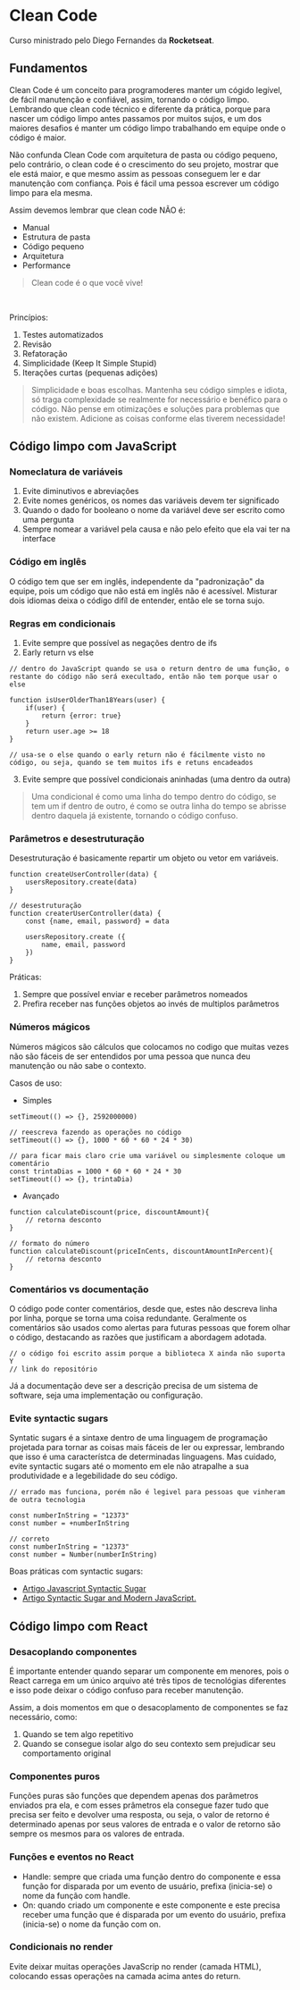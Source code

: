 # Clean Code
Curso ministrado pelo Diego Fernandes da **Rocketseat**.

## Fundamentos
Clean Code é um conceito para programoderes manter um cógido legível, de fácil manutenção e confiável, assim, tornando o código limpo. Lembrando que clean code técnico e diferente da prática, porque para nascer um código limpo antes passamos por muitos sujos, e um dos maiores desafios é manter um código limpo trabalhando em equipe onde o código é maior.

Não confunda Clean Code com arquitetura de pasta ou código pequeno, pelo contrário, o clean code é o crescimento do seu projeto, mostrar que ele está maior, e que mesmo assim as pessoas conseguem ler e dar manutenção com confiança. Pois é fácil uma pessoa escrever um código limpo para ela mesma.

Assim devemos lembrar que clean code NÃO é:
* Manual
* Estrutura de pasta
* Código pequeno
* Arquitetura
* Performance

> Clean code é o que você vive!
<br>

Princípios:
1. Testes automatizados
2. Revisão
3. Refatoração
4. Simplicidade (Keep It Simple Stupid)
5. Iterações curtas (pequenas adições)

> Simplicidade e boas escolhas. Mantenha seu código simples e idiota, só traga complexidade se realmente for necessário e benéfico para o código. Não pense em otimizações e soluções para problemas que não existem. Adicione as coisas conforme elas tiverem necessidade!

## Código limpo com JavaScript
### Nomeclatura de variáveis
1. Evite diminutivos e abreviações
2. Evite nomes genéricos, os nomes das variáveis devem ter significado
3. Quando o dado for booleano o nome da variável deve ser escrito como uma pergunta
4. Sempre nomear a variável pela causa e não pelo efeito que ela vai ter na interface

### Código em inglês
O código tem que ser em inglês, independente da "padronização" da equipe, pois um código que não está em inglês não é acessível. Misturar dois idiomas deixa o código difíl de entender, então ele se torna sujo.

### Regras em condicionais
1. Evite sempre que possível as negações dentro de ifs
2. Early return vs else
```
// dentro do JavaScript quando se usa o return dentro de uma função, o restante do código não será execultado, então não tem porque usar o else

function isUserOlderThan18Years(user) {
    if(user) {
        return {error: true}
    }
    return user.age >= 18
}

// usa-se o else quando o early return não é fácilmente visto no código, ou seja, quando se tem muitos ifs e retuns encadeados
```
3. Evite sempre que possível condicionais aninhadas (uma dentro da outra)

> Uma condicional é como uma linha do tempo dentro do código, se tem um if dentro de outro, é como se outra linha do tempo se abrisse dentro daquela já existente, tornando o código confuso.

### Parâmetros e desestruturação
Desestruturação é basicamente repartir um objeto ou vetor em variáveis.
```
function createUserController(data) {
    usersRepository.create(data)
}

// desestruturação
function createrUserController(data) {
    const {name, email, password} = data

    usersRepository.create ({
        name, email, password
    })
}
```

Práticas: 
1. Sempre que possível enviar e receber parâmetros nomeados
2. Prefira receber nas funções objetos ao invés de multiplos parâmetros

### Números mágicos
Números mágicos são cálculos que colocamos no codigo que muitas vezes não são fáceis de ser entendidos por uma pessoa que nunca deu manutenção ou não sabe o contexto.

Casos de uso:
* Simples
```
setTimeout(() => {}, 2592000000)

// reescreva fazendo as operações no código
setTimeout(() => {}, 1000 * 60 * 60 * 24 * 30)

// para ficar mais claro crie uma variável ou simplesmente coloque um comentário
const trintaDias = 1000 * 60 * 60 * 24 * 30
setTimeout(() => {}, trintaDia)
```
* Avançado
```
function calculateDiscount(price, discountAmount){
    // retorna desconto
}

// formato do número
function calculateDiscount(priceInCents, discountAmountInPercent){
    // retorna desconto
}
```

### Comentários vs documentação
O código pode conter comentários, desde que, estes não descreva linha por linha, porque se torna uma coisa redundante. Geralmente os comentários são usados como alertas para futuras pessoas que forem olhar o código, destacando as razões que justificam a abordagem adotada.
```
// o código foi escrito assim porque a biblioteca X ainda não suporta Y
// link do repositório
```
Já a documentação deve ser a descrição precisa de um sistema de software, seja uma implementação ou configuração.

### Evite syntactic sugars
Syntatic sugars é a sintaxe dentro de uma linguagem de programação projetada para tornar as coisas mais fáceis de ler ou expressar, lembrando que isso é uma característca de determinadas linguagens. Mas cuidado, evite syntactic sugars até o momento em ele não atrapalhe a sua produtividade e a legebilidade do seu código. 
```
// errado mas funciona, porém não é legivel para pessoas que vinheram de outra tecnologia

const numberInString = "12373"
const number = +numberInString 

// correto
const numberInString = "12373"
const number = Number(numberInString)
```
Boas práticas com syntactic sugars:
* [Artigo Javascript Syntactic Sugar](https://giuliacajati.medium.com/javascript-syntactic-sugar-157217c4faab) 
* [Artigo Syntactic Sugar and Modern JavaScript.](https://medium.com/@teamtechsis/syntactic-sugar-and-modern-javascript-b0293ff28311#:~:text=What%20is%20syntactic%20sugar%20exactly,alternate%2C%20more%20verbose%2C%20form.)

## Código limpo com React
### Desacoplando componentes
É importante entender quando separar um componente em menores, pois o React carrega em um único arquivo até três tipos de tecnológias diferentes e isso pode deixar o código confuso para receber manutenção.

Assim, a dois momentos em que o desacoplamento de componentes se faz necessário, como:
1. Quando se tem algo repetitivo
2. Quando se consegue isolar algo do seu contexto sem prejudicar seu comportamento original

### Componentes puros
Funções puras são funções que dependem apenas dos parâmetros enviados pra ela, e com esses prâmetros ela consegue fazer tudo que precisa ser feito e devolver uma resposta, ou seja, o valor de retorno é determinado apenas por seus valores de entrada e o valor de retorno são sempre os mesmos para os valores de entrada.

### Funções e eventos no React
* Handle: sempre que criada uma função dentro do componente e essa função for disparada por um evento de usuário, prefixa (inicia-se) o nome da função com handle.
* On: quando criado um componente e este componente e este precisa receber uma função que é disparada por um evento do usuário, prefixa (inicia-se) o nome da função com on.

### Condicionais no render
Evite deixar muitas operações JavaScrip no render (camada HTML), colocando essas operações na camada acima antes do return.